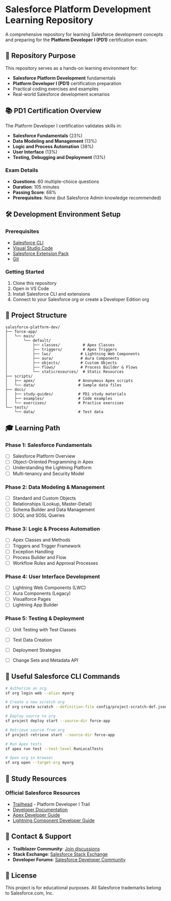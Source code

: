# Salesforce Platform Development Learning Repository

A comprehensive repository for learning Salesforce development concepts and preparing for the **Platform Developer I (PD1)** certification exam.

## 🎯 Repository Purpose

This repository serves as a hands-on learning environment for:
- **Salesforce Platform Development** fundamentals
- **Platform Developer I (PD1)** certification preparation
- Practical coding exercises and examples
- Real-world Salesforce development scenarios

## 📚 PD1 Certification Overview

The Platform Developer I certification validates skills in:
- **Salesforce Fundamentals** (23%)
- **Data Modeling and Management** (13%)
- **Logic and Process Automation** (38%)
- **User Interface** (13%)
- **Testing, Debugging and Deployment** (13%)

### Exam Details
- **Questions**: 60 multiple-choice questions
- **Duration**: 105 minutes
- **Passing Score**: 68%
- **Prerequisites**: None (but Salesforce Admin knowledge recommended)

## 🛠️ Development Environment Setup

### Prerequisites
- [Salesforce CLI](https://developer.salesforce.com/tools/sfdxcli)
- [Visual Studio Code](https://code.visualstudio.com/)
- [Salesforce Extension Pack](https://marketplace.visualstudio.com/items?itemName=salesforce.salesforcedx-vscode)
- [Git](https://git-scm.com/)

### Getting Started
1. Clone this repository
2. Open in VS Code
3. Install Salesforce CLI and extensions
4. Connect to your Salesforce org or create a Developer Edition org

## 📁 Project Structure

```
salesforce-platform-dev/
├── force-app/
│   └── main/
│       └── default/
│           ├── classes/          # Apex Classes
│           ├── triggers/         # Apex Triggers
│           ├── lwc/             # Lightning Web Components
│           ├── aura/            # Aura Components
│           ├── objects/         # Custom Objects
│           ├── flows/           # Process Builder & Flows
│           └── staticresources/  # Static Resources
├── scripts/
│   ├── apex/                   # Anonymous Apex scripts
│   └── data/                   # Sample data files
├── docs/
│   ├── study-guides/           # PD1 study materials
│   ├── examples/               # Code examples
│   └── exercises/              # Practice exercises
└── tests/
    └── data/                   # Test data
```

## 🎓 Learning Path

### Phase 1: Salesforce Fundamentals
- [ ] Salesforce Platform Overview
- [ ] Object-Oriented Programming in Apex
- [ ] Understanding the Lightning Platform
- [ ] Multi-tenancy and Security Model

### Phase 2: Data Modeling & Management
- [ ] Standard and Custom Objects
- [ ] Relationships (Lookup, Master-Detail)
- [ ] Schema Builder and Data Management
- [ ] SOQL and SOSL Queries

### Phase 3: Logic & Process Automation
- [ ] Apex Classes and Methods
- [ ] Triggers and Trigger Framework
- [ ] Exception Handling
- [ ] Process Builder and Flow
- [ ] Workflow Rules and Approval Processes

### Phase 4: User Interface Development
- [ ] Lightning Web Components (LWC)
- [ ] Aura Components (Legacy)
- [ ] Visualforce Pages
- [ ] Lightning App Builder

### Phase 5: Testing & Deployment
- [ ] Unit Testing with Test Classes
- [ ] Test Data Creation
- [ ] Deployment Strategies
- [ ] Change Sets and Metadata API



## 🔧 Useful Salesforce CLI Commands

```bash
# Authorize an org
sf org login web --alias myorg

# Create a new scratch org
sf org create scratch --definition-file config/project-scratch-def.json --alias myscratch

# Deploy source to org
sf project deploy start --source-dir force-app

# Retrieve source from org
sf project retrieve start --source-dir force-app

# Run Apex tests
sf apex run test --test-level RunLocalTests

# Open org in browser
sf org open --target-org myorg
```

## 📖 Study Resources

### Official Salesforce Resources
- [Trailhead](https://trailhead.salesforce.com/) - Platform Developer I Trail
- [Developer Documentation](https://developer.salesforce.com/docs)
- [Apex Developer Guide](https://developer.salesforce.com/docs/atlas.en-us.apexcode.meta/apexcode/)
- [Lightning Component Developer Guide](https://developer.salesforce.com/docs/atlas.en-us.lightning.meta/lightning/)

## 📧 Contact & Support

- **Trailblazer Community**: [Join discussions](https://trailblazercommunity.salesforce.com/)
- **Stack Exchange**: [Salesforce Stack Exchange](https://salesforce.stackexchange.com/)
- **Developer Forums**: [Salesforce Developer Community](https://developer.salesforce.com/forums)

## 📄 License

This project is for educational purposes. All Salesforce trademarks belong to Salesforce.com, Inc.